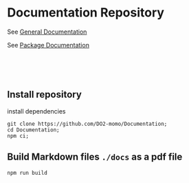 # Documentation Repository

See [General Documentation](./docs/DOCUMENTATION.md)

See [Package Documentation](./docs/PKGDOCS.md)

<br/>
<br/>
<br/>

## Install repository

install dependencies

```
git clone https://github.com/DO2-momo/Documentation;
cd Documentation;
npm ci;
```


## Build Markdown files `./docs` as a pdf file

```
npm run build
```
